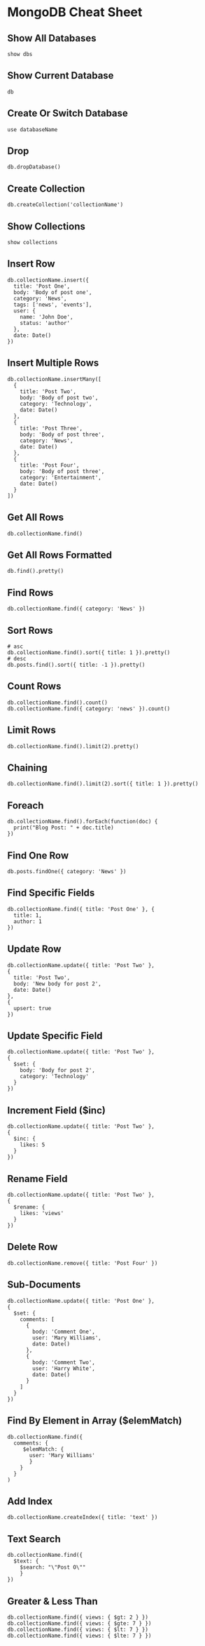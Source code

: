 # MongoDB Cheat Sheet

## Show All Databases

```
show dbs
```

## Show Current Database

```
db
```

## Create Or Switch Database

```
use databaseName
```

## Drop

```
db.dropDatabase()
```

## Create Collection

```
db.createCollection('collectionName')
```

## Show Collections

```
show collections
```

## Insert Row

```
db.collectionName.insert({
  title: 'Post One',
  body: 'Body of post one',
  category: 'News',
  tags: ['news', 'events'],
  user: {
    name: 'John Doe',
    status: 'author'
  },
  date: Date()
})
```

## Insert Multiple Rows

```
db.collectionName.insertMany([
  {
    title: 'Post Two',
    body: 'Body of post two',
    category: 'Technology',
    date: Date()
  },
  {
    title: 'Post Three',
    body: 'Body of post three',
    category: 'News',
    date: Date()
  },
  {
    title: 'Post Four',
    body: 'Body of post three',
    category: 'Entertainment',
    date: Date()
  }
])
```

## Get All Rows

```
db.collectionName.find()
```

## Get All Rows Formatted

```
db.find().pretty()
```

## Find Rows

```
db.collectionName.find({ category: 'News' })
```

## Sort Rows

```
# asc
db.collectionName.find().sort({ title: 1 }).pretty()
# desc
db.posts.find().sort({ title: -1 }).pretty()
```

## Count Rows

```
db.collectionName.find().count()
db.collectionName.find({ category: 'news' }).count()
```

## Limit Rows

```
db.collectionName.find().limit(2).pretty()
```

## Chaining

```
db.collectionName.find().limit(2).sort({ title: 1 }).pretty()
```

## Foreach

```
db.collectionName.find().forEach(function(doc) {
  print("Blog Post: " + doc.title)
})
```

## Find One Row

```
db.posts.findOne({ category: 'News' })
```

## Find Specific Fields

```
db.collectionName.find({ title: 'Post One' }, {
  title: 1,
  author: 1
})
```

## Update Row

```
db.collectionName.update({ title: 'Post Two' },
{
  title: 'Post Two',
  body: 'New body for post 2',
  date: Date()
},
{
  upsert: true
})
```

## Update Specific Field

```
db.collectionName.update({ title: 'Post Two' },
{
  $set: {
    body: 'Body for post 2',
    category: 'Technology'
  }
})
```

## Increment Field (\$inc)

```
db.collectionName.update({ title: 'Post Two' },
{
  $inc: {
    likes: 5
  }
})
```

## Rename Field

```
db.collectionName.update({ title: 'Post Two' },
{
  $rename: {
    likes: 'views'
  }
})
```

## Delete Row

```
db.collectionName.remove({ title: 'Post Four' })
```

## Sub-Documents

```
db.collectionName.update({ title: 'Post One' },
{
  $set: {
    comments: [
      {
        body: 'Comment One',
        user: 'Mary Williams',
        date: Date()
      },
      {
        body: 'Comment Two',
        user: 'Harry White',
        date: Date()
      }
    ]
  }
})
```

## Find By Element in Array (\$elemMatch)

```
db.collectionName.find({
  comments: {
     $elemMatch: {
       user: 'Mary Williams'
       }
    }
  }
)
```

## Add Index

```
db.collectionName.createIndex({ title: 'text' })
```

## Text Search

```
db.collectionName.find({
  $text: {
    $search: "\"Post O\""
    }
})
```

## Greater & Less Than

```
db.collectionName.find({ views: { $gt: 2 } })
db.collectionName.find({ views: { $gte: 7 } })
db.collectionName.find({ views: { $lt: 7 } })
db.collectionName.find({ views: { $lte: 7 } })
```
